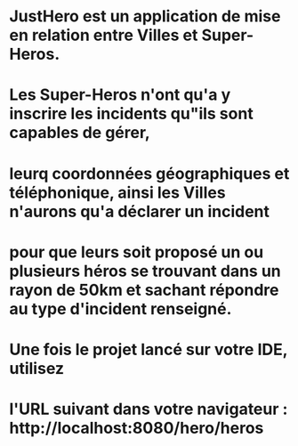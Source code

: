 # JustHero est un application de mise en relation entre Villes et Super-Heros.
# Les Super-Heros n'ont qu'a y inscrire les incidents qu"ils sont capables de gérer,
# leurq coordonnées géographiques et téléphonique, ainsi les Villes n'aurons qu'a déclarer un incident
# pour que leurs soit proposé un ou plusieurs héros se trouvant dans un rayon de 50km et sachant répondre au type d'incident renseigné.
#
#
# Une fois le projet lancé sur votre IDE, utilisez 
# l'URL suivant dans votre navigateur : http://localhost:8080/hero/heros